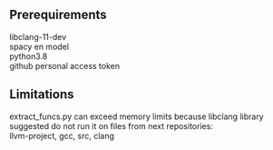 ## Prerequirements
libclang-11-dev  
spacy en model  
python3.8  
github personal access token

## Limitations  
extract_funcs.py can exceed memory limits because libclang library  
suggested do not run it on files from next repositories:  
llvm-project, gcc, src, clang  